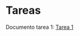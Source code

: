 # Tareas

Documento tarea 1: [Tarea 1](https://udistritaleduco-my.sharepoint.com/:w:/g/personal/aazarabandag_udistrital_edu_co/EebF4zzMulhClo_jcufvz5sBTugXV06cqSE0meUGsmUOGA?e=RRWpsS)